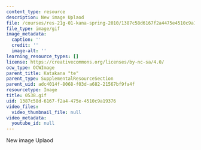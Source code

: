 ```yaml
---
content_type: resource
description: New image Uplaod
file: /courses/res-21g-01-kana-spring-2010/1387c58d6167f2a4475e4510c9a19376_0538.gif
file_type: image/gif
image_metadata:
  caption: ''
  credit: ''
  image-alt: ''
learning_resource_types: []
license: https://creativecommons.org/licenses/by-nc-sa/4.0/
ocw_type: OCWImage
parent_title: Katakana "te"
parent_type: SupplementalResourceSection
parent_uid: adc4014f-8068-f03d-a682-21567bf9fa4f
resourcetype: Image
title: 0538.gif
uid: 1387c58d-6167-f2a4-475e-4510c9a19376
video_files:
  video_thumbnail_file: null
video_metadata:
  youtube_id: null
---
```

New image Uplaod